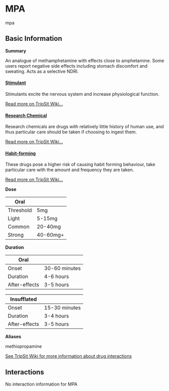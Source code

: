 # MPA

mpa

## Basic Information

**Summary**

An analogue of methamphetamine with effects close to amphetamine. Some users report negative side effects including stomach discomfort and sweating. Acts as a selective NDRI.

#### [Stimulant](/category/stimulant)

Stimulants excite the nervous system and increase physiological function.

[Read more on TripSit Wiki...](#{category.wiki})

#### [Research Chemical](/category/research-chemical)

Research chemicals are drugs with relatively little history of human use, and thus particular care should be taken if choosing to ingest them.

[Read more on TripSit Wiki...](#{category.wiki})

#### [Habit-forming](/category/habit-forming)

These drugs pose a higher risk of causing habit forming behaviour, take particular care with the amount and frequency they are taken.

[Read more on TripSit Wiki...](#{category.wiki})

**Dose**

| Oral      |          |
| --------- | -------- |
| Threshold | 5mg      |
| Light     | 5-15mg   |
| Common    | 20-40mg  |
| Strong    | 40-60mg+ |

**Duration**

| Oral          |               |
| ------------- | ------------- |
| Onset         | 30-60 minutes |
| Duration      | 4-6 hours     |
| After-effects | 3-5 hours     |

| Insufflated   |               |
| ------------- | ------------- |
| Onset         | 15-30 minutes |
| Duration      | 3-4 hours     |
| After-effects | 3-5 hours     |

**Aliases**

methiopropamine  

[See TripSit Wiki for more information about drug interactions](http://combo.tripsit.me/)

## Interactions

No interaction information for MPA